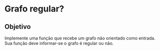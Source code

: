 # Grafo regular?

## Objetivo

Implemente uma função que recebe um grafo não orientado como entrada. Sua função deve informar-se o grafo é regular ou não.
